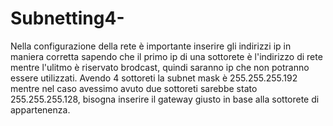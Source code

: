 # Subnetting4-
Nella configurazione della rete è importante inserire gli indirizzi ip in maniera corretta sapendo che il primo ip di una sottorete è l'indirizzo di rete mentre l'ulitmo è riservato brodcast, quindi saranno ip che non potranno essere utilizzati.
Avendo 4 sottoreti la subnet mask è 255.255.255.192 mentre nel caso avessimo avuto due sottoreti sarebbe stato 255.255.255.128, bisogna inserire il gateway giusto in base alla sottorete di appartenenza.
